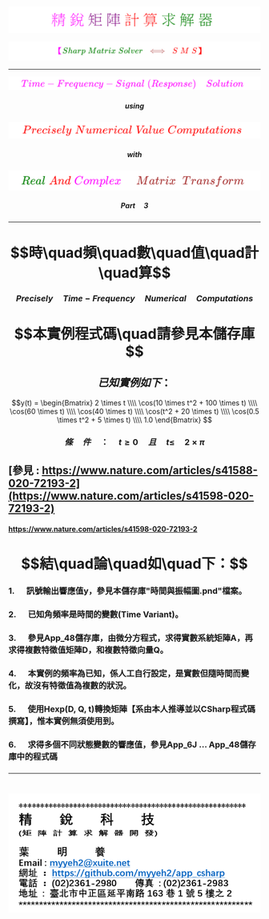 <!--     範例 App_51  Markdown         -->

### 
<!--                 
# \[{  \color{Fuchsia}精\;銳\; \color{Purple}矩\;陣\;  \color{Red}計\;算\; \color{Green} 求\;解\;器  }\] 
-->  
![](Images/11-10-01.png) 


<!--         
#### \[{  \color{Fuchsia} 【 \color{Green}  Sharp \; Matrix \; Solver \;  \color{Brown} \iff  \;  \color{Red} S\;M\;S】 }\]  
-->  
![](Images/11-10-02.png)  

---

<!--   
## \[{ \color{Fuchsia} Time-Frequency-Signal \;(Response) \quad Solution  }\] 
-->
![](Images/11-30-01.png)    

 
<!--     ##### \[ using \]   -->
<!--  ![](Images/11-30-07.png)  -->   
##### $$using$$

<!--   
## \[  \color{Red} Precisely \; Numerical \; Value \; Computations  \]  
-->  
![](Images/11-30-02.png) 

  
<!--     ##### \[ with \]   -->   
<!--    ![](Images/11-30-08.png)   -->   
##### $$with$$

<!--   
## \[{ \color{Green} Real \; \color{Red} And \; \color{magenta} Complex \quad \; \color{Brown} Matrix \;\; Transform  }\] 
-->
![](Images/11-30-03.png)  

  
<!--         ##### \[ Part \; 1 \]    -->   
<!--    ![](Images/11-30-09.png)     -->   
##### $$Part \quad 3$$

####

---  

# $$時\quad頻\quad數\quad值\quad計\quad算$$   

### $$Precisely \quad Time-Frequency \quad Numerical \quad Computations$$  

# $$本實例程式碼\quad請參見本儲存庫$$ 

## $$已知實例如下 ：$$

$$y(t) = 
\begin{Bmatrix} 
2 \times t \\\\ 
\cos(10 \times t^2 + 100 \times t) \\\\  
\cos(60 \times t) \\\\ 
\cos(40 \times t) \\\\ 
\cos(t^2 + 20 \times t) \\\\ 
\cos(0.5 \times t^2 + 5 \times t) \\\\ 
1.0 
\end{Bmatrix}
$$ 

### $$條 \quad 件 \quad ： \quad t \geq 0 \quad 且 \quad t \leq \quad 2 \times \pi$$  

##  [參見 : https://www.nature.com/articles/s41588-020-72193-2](https://www.nature.com/articles/s41598-020-72193-2)    

####  https://www.nature.com/articles/s41598-020-72193-2     


#
# $$結\quad論\quad如\quad下：$$

### **1. $\quad$訊號輸出響應值y，參見本儲存庫"時間與振幅圖.pnd"檔案。** 

### **2. $\quad$已知角頻率是時間的變數(Time Variant)。**

### **3. $\quad$參見App_48儲存庫，由微分方程式，求得實數系統矩陣A，再求得複數特徵值矩陣D，和複數特徵向量Q。**  

### **4. $\quad$本實例的頻率為已知，係人工自行設定，是實數但隨時間而變化，故沒有特徵值為複數的狀況。**  

### **5. $\quad$使用Hexp(D, Q, t)轉換矩陣【系由本人推導並以CSharp程式碼撰寫】，惟本實例無須使用到。**

### **6. $\quad$求得多個不同狀態變數的響應值，參見App_6J ... App_48儲存庫中的程式碼**


###  

---  

#

![](Images/name_card.png)  

##
##
